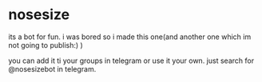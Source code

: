 # nosesize

its a bot for fun. i was bored so i made this one(and another one which im not going to publish:) )

you can add it ti your groups in telegram or use it your own.
just search for @nosesizebot in telegram.
